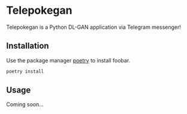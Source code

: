 # Telepokegan

Telepokegan is a Python DL-GAN application via Telegram messenger!

## Installation

Use the package manager [poetry](https://python-poetry.org) to install foobar.

```bash
poetry install
```

## Usage

Coming soon...
